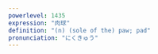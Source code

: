 ```yaml
---
powerlevel: 1435
expression: "肉球"
definition: "(n) (sole of the) paw; pad"
pronunciation: "にくきゅう"
---
```

